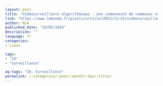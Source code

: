 ```yaml
---
layout: post
title: "Vidéosurveillance algorithmique : une communauté de communes sommée de supprimer des données personnelles"
link: "https://www.lemonde.fr/pixels/article/2023/11/23/videosurveillance-algorithmique-une-communaute-de-communes-sommee-de-supprimer-des-donnees-personnelles_6201911_4408996.html"
author: N/A
published_date: "19/05/2024"
description: ""
language: fr
categories:
- Liens

tags:
- "IA"
- "Surveillance"

og-tags: "IA, Surveillance"
permalink: /:categories/:year/:month/:day/:title/
---
```

